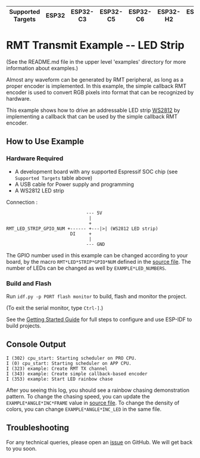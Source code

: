 | Supported Targets | ESP32 | ESP32-C3 | ESP32-C5 | ESP32-C6 | ESP32-H2 | ESP32-P4 | ESP32-S2 | ESP32-S3 |
| ----------------- | ----- | -------- | -------- | -------- | -------- | -------- | -------- | -------- |
# RMT Transmit Example -- LED Strip

(See the README.md file in the upper level 'examples' directory for more information about examples.)

Almost any waveform can be generated by RMT peripheral, as long as a proper encoder is implemented. In this example, the simple callback RMT encoder is used to convert RGB pixels into format that can be recognized by hardware.

This example shows how to drive an addressable LED strip [WS2812](https://cdn-shop.adafruit.com/datasheets/WS2812B.pdf) by implementing a callback that can be used by the simple callback RMT encoder.

## How to Use Example

### Hardware Required

* A development board with any supported Espressif SOC chip (see `Supported Targets` table above)
* A USB cable for Power supply and programming
* A WS2812 LED strip

Connection :

```
                              --- 5V
                               |
                               +
RMT_LED_STRIP_GPIO_NUM +------ +---|>| (WS2812 LED strip)
                        DI     +
                               |
                              --- GND
```

The GPIO number used in this example can be changed according to your board, by the macro `RMT*LED*STRIP*GPIO*NUM` defined in the [source file](main/led*strip*example*main.c). The number of LEDs can be changed as well by `EXAMPLE*LED_NUMBERS`.

### Build and Flash

Run `idf.py -p PORT flash monitor` to build, flash and monitor the project.

(To exit the serial monitor, type ``Ctrl-]``.)

See the [Getting Started Guide](https://docs.espressif.com/projects/esp-idf/en/latest/get-started/index.html) for full steps to configure and use ESP-IDF to build projects.

## Console Output

```
I (302) cpu_start: Starting scheduler on PRO CPU.
I (0) cpu_start: Starting scheduler on APP CPU.
I (323) example: Create RMT TX channel
I (343) example: Create simple callback-based encoder
I (353) example: Start LED rainbow chase
```


After you seeing this log, you should see a rainbow chasing demonstration pattern. To change the chasing speed, you can update the `EXAMPLE*ANGLE*INC*FRAME` value in [source file](main/led*strip*example*main.c). To change the density of colors, you can change `EXAMPLE*ANGLE*INC_LED` in the same file.

## Troubleshooting

For any technical queries, please open an [issue](https://github.com/espressif/esp-idf/issues) on GitHub. We will get back to you soon.
